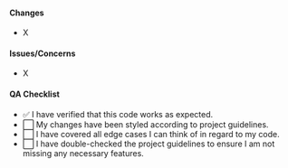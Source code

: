 #### Changes

- X

#### Issues/Concerns

- X

#### QA Checklist

- ✅ I have verified that this code works as expected.
- ⬜️ My changes have been styled according to project guidelines.
- ⬜️ I have covered all edge cases I can think of in regard to my code.
- ⬜️ I have double-checked the project guidelines to ensure I am not missing any necessary features.
